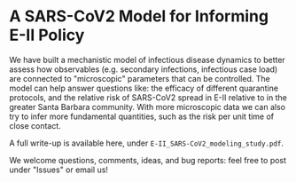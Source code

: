 # A SARS-CoV2 Model for Informing E-II Policy

We have built a mechanistic model of infectious disease dynamics to better assess how observables (e.g. secondary infections, infectious case load) are connected to "microscopic" parameters that can be controlled. The model can help answer questions like: the efficacy of different quarantine protocols, and the relative risk of SARS-CoV2 spread in E-II relative to in the greater Santa Barbara community. With more microscopic data we can also try to infer more fundamental quantities, such as the risk per unit time of close contact.

A full write-up is available here, under `E-II_SARS-CoV2_modeling_study.pdf`. 

We welcome questions, comments, ideas, and bug reports: feel free to post under "Issues" or email us!
